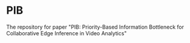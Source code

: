 # PIB
The repository for paper "PIB: Priority-Based Information Bottleneck for Collaborative Edge Inference in Video Analytics"
